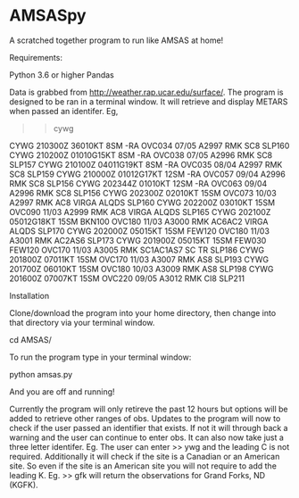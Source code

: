 # AMSASpy
A scratched together program to run like AMSAS at home! 

Requirements:

Python 3.6 or higher
Pandas 


Data is grabbed from http://weather.rap.ucar.edu/surface/. The program is designed to be ran in a terminal window. It will retrieve and display METARS when passed an identifer. Eg,


>> cywg

CYWG 210300Z 36010KT 8SM -RA OVC034 07/05 A2997 RMK SC8 SLP160
CYWG 210200Z 01010G15KT 8SM -RA OVC038 07/05 A2996 RMK SC8 SLP157
CYWG 210100Z 04011G19KT 8SM -RA OVC035 08/04 A2997 RMK SC8 SLP159
CYWG 210000Z 01012G17KT 12SM -RA OVC057 09/04 A2996 RMK SC8 SLP156
CYWG 202344Z 01010KT 12SM -RA OVC063 09/04 A2996 RMK SC8 SLP156
CYWG 202300Z 02010KT 15SM OVC073 10/03 A2997 RMK AC8 VIRGA ALQDS SLP160
CYWG 202200Z 03010KT 15SM OVC090 11/03 A2999 RMK AC8 VIRGA ALQDS SLP165
CYWG 202100Z 05012G18KT 15SM BKN100 OVC180 11/03 A3000 RMK AC6AC2 VIRGA ALQDS SLP170
CYWG 202000Z 05015KT 15SM FEW120 OVC180 11/03 A3001 RMK AC2AS6 SLP173
CYWG 201900Z 05015KT 15SM FEW030 FEW120 OVC170 11/03 A3005 RMK SC1AC1AS7 SC TR SLP186
CYWG 201800Z 07011KT 15SM OVC170 11/03 A3007 RMK AS8 SLP193
CYWG 201700Z 06010KT 15SM OVC180 10/03 A3009 RMK AS8 SLP198
CYWG 201600Z 07007KT 15SM OVC220 09/05 A3012 RMK CI8 SLP211

>>

Installation

Clone/download the program into your home directory, then change into that directory via your terminal window.

cd AMSAS/

To run the program type in your terminal window:

python amsas.py

And you are off and running!

Currently the program will only retireve the past 12 hours but options will be added to retrieve other ranges of obs. Updates to the program will now to check if the user passed an identifier that exists. If not it will through back a warning and the user can continue to enter obs. It can also now take just a three letter identifer. Eg. The user can enter >> ywg and the leading C is not required. Additionally it will check if the site is a Canadian or an American site. So even if the site is an American site you will not require to add the leading K. Eg. >> gfk will return the observations for Grand Forks, ND (KGFK). 
